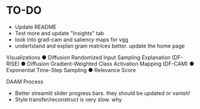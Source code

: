 # TO-DO
- Update README
- Test more and update "Insights" tab
- look into grad-cam and saliency maps for vgg
- undertstand and explan gram matrices better. update the home page

Visualizations
● Diffusion Randomized Input Sampling
Explanation (DF-RISE)
● Diffusion Gradient-Weighted Class
Activation Mapping (DF-CAM)
● Exponential Time-Step Sampling
● Relevance Score

DAAM Process

- Better streamlit slider progress bars. they should be updated or vanish!
- Style transfer/reconstruct is very slow. why